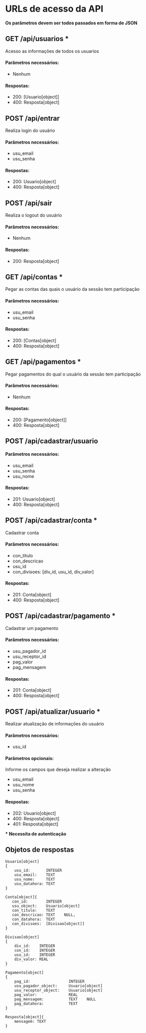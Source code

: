# URLs de acesso da API
__Os parâmetros devem ser todos passados em forma de JSON__
## GET /api/usuarios *
Acesso as informações de todos os usuarios
#### Parâmetros necessários: 
- Nenhum
#### Respostas:
- 200: [Usuario[object]]
- 400: Resposta[object]

## POST /api/entrar
Realiza login do usuário
#### Parâmetros necessários: 
- usu_email
- usu_senha
#### Respostas:
- 200: Usuario[object]
- 400: Resposta[object]

## POST /api/sair
Realiza o logout do usuário
#### Parâmetros necessários: 
- Nenhum
#### Respostas:
- 200: Resposta[object]

## GET /api/contas *
Pegar as contas das quais o usuário da sessão tem participação
#### Parâmetros necessários:
- usu_email
- usu_senha
#### Respostas:
- 200: [Contas[object]
- 400: Resposta[object]

## GET /api/pagamentos *
Pegar pagamentos do qual o usuário da sessão tem participação
#### Parâmetros necessários:
- Nenhum
#### Respostas:
- 200: [Pagamento[object]]
- 400:  Resposta[object]

## POST /api/cadastrar/usuario
#### Parâmetros necessários:
- usu_email
- usu_senha
- usu_nome
#### Respostas:
- 201: Usuario[object]
- 400: Resposta[object]

## POST /api/cadastrar/conta *
Cadastrar conta
#### Parâmetros necessários:
- con_titulo
- con_descricao
- usu_id
- con_divisoes: [div_id, usu_id, div_valor]
#### Respostas:
- 201: Conta[object]
- 400: Resposta[object]

## POST /api/cadastrar/pagamento *
Cadastrar um pagamento
#### Parâmetros necessários:
- usu_pagador_id
- usu_receptor_id
- pag_valor
- pag_mensagem
#### Respostas:
- 201: Conta[object]
- 400: Resposta[object]

## POST /api/atualizar/usuario *
Realizar atualização de informações do usuário
#### Parâmetros necessários:
- usu_id
#### Parâmetros opcionais:
Informe os campos que deseja realizar a alteração
- usu_email
- usu_nome
- usu_senha
#### Respostas:
- 202: Usuario[object]
- 400: Resposta[object]
- 401: Resposta[object]



__\* Necessita de autenticação__            
## Objetos de respostas
    Usuario[object]
    {
        usu_id:       INTEGER
        usu_email:    TEXT
        usu_nome:     TEXT
        usu_datahora: TEXT
    }
    
    Conta[object]{
       con_id:        INTEGER
       usu_object:    Usuario[object]
       con_titulo:    TEXT
       con_descricao: TEXT    NULL,
       con_datahora:  TEXT
       con_divisoes:  [Divisao[object]]
    }

    Divisao[object]
    {
        div_id:    INTEGER
        con_id:    INTEGER
        usu_id:    INTEGER
        div_valor: REAL
    }

    Pagamento[object]
    {
        pag_id:                 INTEGER
        usu_pagador_object:     Usuario[object]
        usu_receptor_object:    Usuario[object]
        pag_valor:              REAL
        pag_mensagem:           TEXT    NULL
        pag_datahora:           TEXT
    }

    Resposta[object]{
        mensagem: TEXT
    }
